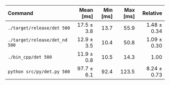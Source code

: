 | Command | Mean [ms] | Min [ms] | Max [ms] | Relative |
|:---|---:|---:|---:|---:|
| `./target/release/det 500` | 17.5 ± 3.8 | 13.7 | 55.9 | 1.48 ± 0.34 |
| `./target/release/det_nd 500` | 12.9 ± 3.5 | 10.4 | 50.8 | 1.09 ± 0.30 |
| `./bin_cpp/det 500` | 11.9 ± 0.8 | 10.5 | 14.3 | 1.00 |
| `python src/py/det.py 500` | 97.7 ± 6.1 | 92.4 | 123.5 | 8.24 ± 0.73 |
